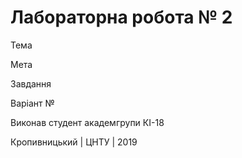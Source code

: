 ﻿# Лабораторна робота № 2

Тема

Мета

Завдання

Варіант №

Виконав студент академгрупи КІ-18 

Кропивницький | ЦНТУ | 2019